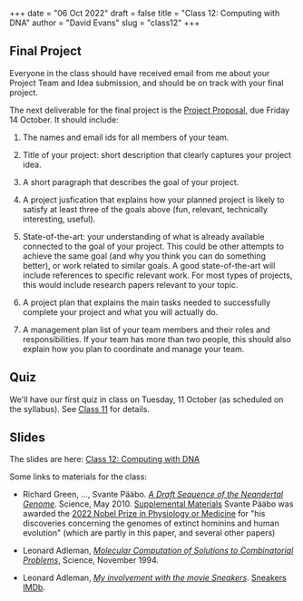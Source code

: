 +++
date = "06 Oct 2022"
draft = false
title = "Class 12: Computing with DNA"
author = "David Evans"
slug = "class12"
+++

## Final Project

Everyone in the class should have received email from me about your Project Team and Idea submission, and should be on track with your final project.

The next deliverable for the final project is the [Project Proposal](/finalproject), due Friday 14 October. It should include: 

1. The names and email ids for all members of your team.

2. Title of your project: short description that clearly captures your
project idea.

3. A short paragraph that describes the goal of your project.

4. A project jusfication that explains how your planned project is likely to satisfy at least three of the goals above (fun, relevant, technically interesting, useful).

5. State-of-the-art: your understanding of what is already available connected to the goal of your project. This could be other attempts to achieve the same goal (and why you think you can do something better), or work related to similar goals. A good state-of-the-art will include references to specific relevant work. For most types of projects, this would include research papers relevant to your topic.

6. A project plan that explains the main tasks needed to successfully complete your project and what you will actually do.

7. A management plan list of your team members and their roles and
responsibilities. If your team has more than two people, this should
also explain how you plan to coordinate and manage your team.

## Quiz

We'll have our first quiz in class on Tuesday, 11 October (as
scheduled on the syllabus).  See [Class 11](/class11) for details.

## Slides

The slides are here: [Class 12: Computing with DNA](https://www.dropbox.com/s/a2akef6dxi530ug/csbio-class12.pdf?dl=0)

Some links to materials for the class:

- Richard Green, ..., Svante P&auml;&auml;bo. [_A Draft Sequence of the Neandertal Genome_](/docs/neandertal-dna-2010.pdf). Science, May 2010. [Supplemental Materials](/docs/green_som.pdf) Svante P&auml;&auml;bo was awarded the [2022 Nobel Prize in Physiology or Medicine](https://www.nobelprize.org/prizes/medicine/2022/press-release/) for "his discoveries concerning the genomes of extinct hominins and human evolution" (which are partly in this paper, and several other papers) 


- Leonard Adleman, [_Molecular Computation of Solutions to Combinatorial Problems_](/docs/adleman1994.pdf), Science, November 1994.
 
- Leonard Adleman, [_My involvement with the movie Sneakers_](https://molecularscience.usc.edu/sneakers/). [Sneakers IMDb](https://www.imdb.com/title/tt0105435/). 
